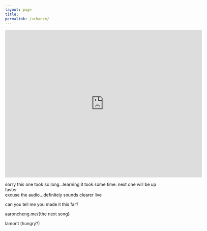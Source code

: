 ```yaml
---
layout: page
title: 
permalink: /achance/
---
```


<iframe width="640" height="480" src="https://www.youtube.com/embed/PwAsg2lYt9U?modestbranding=1" frameborder="0" allow="accelerometer; autoplay; encrypted-media; gyroscope; picture-in-picture" allowfullscreen></iframe>

sorry this one took so long...learning it took some time. next one will be up faster  
excuse the audio...definitely sounds clearer live  

can you tell me you made it this far?  

aaroncheng.me/{the next song}

lamont (hungry?)
